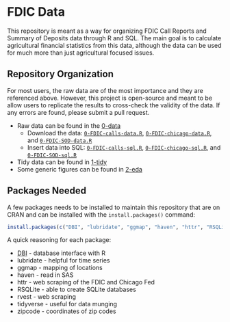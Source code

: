 # FDIC Data

This repository is meant as a way for organizing FDIC Call Reports and Summary of Deposits data through R and SQL. The main goal is to calculate agricultural financial statistics from this data, although the data can be used for much more than just agricultural focused issues.

## Repository Organization

For most users, the raw data are of the most importance and they are referenced above. However, this project is open-source and meant to be allow users to replicate the results to cross-check the validity of the data. If any errors are found, please submit a pull request.

- Raw data can be found in the [0-data](0-data)
    - Download the data: [`0-FDIC-calls-data.R`](0-FDIC-calls-data.R), [`0-FDIC-chicago-data.R`](0-FDIC-chicago-data.R), and [`0-FDIC-SOD-data.R`](0-FDIC-SOD-data.R)
    - Insert data into SQL: [`0-FDIC-calls-sql.R`](0-FDIC-calls-sql.R), [`0-FDIC-chicago-sql.R`](0-FDIC-chicago-sql.R), and [`0-FDIC-SOD-sql.R`](0-FDIC-SOD-sql.R)
- Tidy data can be found in [1-tidy](1-tidy)
- Some generic figures can be found in [2-eda](2-eda)

## Packages Needed

A few packages needs to be installed to maintain this repository that are on CRAN and can be installed with the `install.packages()` command:

```R
install.packages(c("DBI", "lubridate", "ggmap", "haven", "httr", "RSQLite", "rvest", "tidyverse", "zipcode"))
```

A quick reasoning for each package:

- [DBI](https://db.rstudio.com/dbi/) - database interface with R
- lubridate - helpful for time series
- ggmap - mapping of locations
- haven - read in SAS
- httr - web scraping of the FDIC and Chicago Fed
- RSQLite - able to create SQLite databases
- rvest - web scraping
- tidyverse - useful for data munging
- zipcode - coordinates of zip codes
